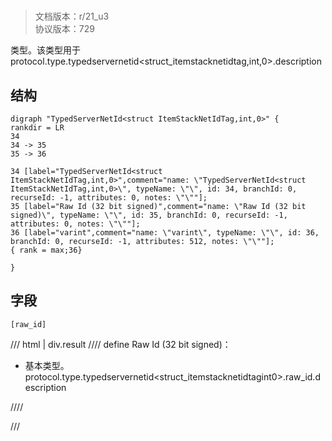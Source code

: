 # <!-- md:samp TypedServerNetId&lt;struct ItemStackNetIdTag,int,0&gt; -->

> 文档版本：r/21_u3<br/>协议版本：729

<!-- md:samp TypedServerNetId&lt;struct ItemStackNetIdTag,int,0&gt; -->类型。该类型用于protocol.type.typedservernetid&lt;struct_itemstacknetidtag,int,0&gt;.description

## 结构

```viz
digraph "TypedServerNetId<struct ItemStackNetIdTag,int,0>" {
rankdir = LR
34
34 -> 35
35 -> 36

34 [label="TypedServerNetId<struct ItemStackNetIdTag,int,0>",comment="name: \"TypedServerNetId<struct ItemStackNetIdTag,int,0>\", typeName: \"\", id: 34, branchId: 0, recurseId: -1, attributes: 0, notes: \"\""];
35 [label="Raw Id (32 bit signed)",comment="name: \"Raw Id (32 bit signed)\", typeName: \"\", id: 35, branchId: 0, recurseId: -1, attributes: 0, notes: \"\""];
36 [label="varint",comment="name: \"varint\", typeName: \"\", id: 36, branchId: 0, recurseId: -1, attributes: 512, notes: \"\""];
{ rank = max;36}

}

```

## 字段

```title='TypedServerNetId&lt;struct ItemStackNetIdTag,int,0&gt;'
[raw_id]
```

/// html | div.result
//// define
Raw Id (32 bit signed)：<!-- md:samp varint -->

- 基本类型。protocol.type.typedservernetid&lt;struct_itemstacknetidtagint0&gt;.raw_id.description


////

///

